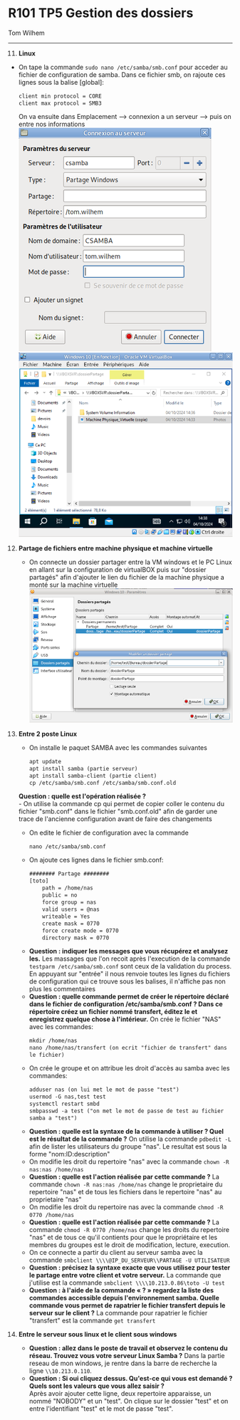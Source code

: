 # R101 TP5 Gestion des dossiers

Tom Wilhem

---

11. **Linux**
   - On tape la commande ```sudo nano /etc/samba/smb.conf``` pour acceder au fichier de configuration de samba. Dans ce fichier smb, on rajoute ces lignes sous la balise [global]:  
     ```
     client min protocol = CORE  
     client max protocol = SMB3
     ```
     On va ensuite dans Emplacement --> connexion a un serveur --> puis on entre nos informations
    ![](CSAMBA.png)
    ![](<acces dossierPartager.png>)

12. **Partage de fichiers entre machine physique et machine virtuelle**
    - On connecte un dossier partager entre la VM windows et le PC Linux en allant sur la configuration de virtualBOX puis sur "dossier partagés" afin d'ajouter le lien du fichier de la machine physique a monté sur la machine virtuelle 
    ![](<Machine Physique_Virtuelle.png>) 

13. **Entre 2 poste Linux**
    - On installe le paquet SAMBA avec les commandes suivantes 
        ```
        apt update   
        apt install samba (partie serveur)  
        apt install samba-client (partie client)  
        cp /etc/samba/smb.conf /etc/samba/smb.conf.old
        ```  

    **Question : quelle est l'opération réalisée ?**  
        - On utilise la commande cp qui permet de copier coller le contenu du fichier "smb.conf" dans le fichier "smb.conf.old" afin de garder une trace de l'ancienne configuration avant de faire des changements 
    - On edite le fichier de configuration avec la commande  
        ```
        nano /etc/samba/smb.conf
        ```
    - On ajoute ces lignes dans le fichier smb.conf: 
        ```
        ######## Partage ########
        [toto]
            path = /home/nas
            public = no
            force group = nas
            valid users = @nas
            writeable = Yes
            create mask = 0770
            force create mode = 0770
            directory mask = 0770
        ```
    - **Question : indiquer les messages que vous récupérez et analysez les.**
        Les massages que l'on recoit après l'execution de la commande ```testparm /etc/samba/smb.conf``` sont ceux de la validation du process. En appuyant sur "entrée" il nous renvoie toutes les lignes du fichiers de configuration qui ce trouve sous les balises, il n'affiche pas non plus les commentaires
    - **Question : quelle commande permet de créer le répertoire déclaré dans le fichier de configuration /etc/samba/smb.conf ? Dans ce répertoire créez un fichier nommé transfert, éditez le et enregistrez quelque chose à l'intérieur.**
        On crée le fichier "NAS" avec les commandes: 
        ```
        mkdir /home/nas  
        nano /home/nas/transfert (on ecrit "fichier de transfert" dans le fichier)
        ``` 
    - On crée le groupe et on attribue les droit d'accès au samba avec les commandes: 
        ```
        adduser nas (on lui met le mot de passe "test")
        usermod -G nas,test test
        systemctl restart smbd
        smbpasswd -a test ("on met le mot de passe de test au fichier samba a "test")
        ``` 
    - **Question : quelle est la syntaxe de la commande à utiliser ? Quel est le résultat de la commande ?**
        On utilise la commande ```pdbedit -L``` afin de lister les utilisateurs du groupe "nas". Le resultat est sous la forme "nom:ID:description"
    - On modifie les droit du repertoire "nas" avec la commande ```chown -R nas:nas /home/nas```
    - **Question : quelle est l'action réalisée par cette commande ?**
        La commande ```chown -R nas:nas /home/nas``` change le proprietaire du repertoire "nas" et de tous les fichiers dans le repertoire "nas" au proprietaire "nas"
    - On modifie les droit du repertoire nas avec la commande ```chmod -R 0770 /home/nas```
    - **Question : quelle est l'action réalisée par cette commande ?**
        La commande ```chmod -R 0770 /home/nas``` change les droits du repertoire "nas" et de tous ce qu'il contients pour que le propriétaire et les membres du groupes est le droit de modification, lecture, execution.
    - On ce connecte a partir du client au serveur samba avec la commande ```smbclient \\\\@IP_DU_SERVEUR\\PARTAGE -U UTILISATEUR```  
    - **Question : précisez la syntaxe exacte que vous utilisez pour tester le partage entre votre client et votre serveur.**
        La commande que j'utilise est la commande ```smbclient \\\\10.213.0.86\toto -U test``` 
    - **Question : à l'aide de la commande « ? » regardez la liste des commandes accessible depuis l'environnement samba. Quelle commande vous permet de rapatrier le fichier transfert depuis le serveur sur le client ?**
        La commande pour rapatrier le fichier "transfert" est la commande ```get transfert``` 
14. **Entre le serveur sous linux et le client sous windows**
    - **Question : allez dans le poste de travail et observez le contenu du réseau. Trouvez vous votre serveur Linux Samba ?**
        Dans la partie reseau de mon windows, je rentre dans la barre de recherche la ligne ```\\10.213.0.110```.
    - **Question : Si oui cliquez dessus. Qu'est-ce qui vous est demandé ? Quels sont les valeurs que vous allez saisir ?**  
        Après avoir ajouter cette ligne, deux repertoire apparaisse, un nommé "NOBODY" et un "test". On clique sur le dossier "test" et on entre l'identifiant "test" et le mot de passe "test".
